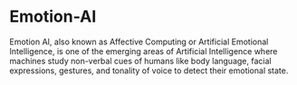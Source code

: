 # Emotion-AI
Emotion AI, also known as Affective Computing or Artificial Emotional Intelligence, is one of the emerging areas of Artificial Intelligence where machines study non-verbal cues of humans like body language, facial expressions, gestures, and tonality of voice to detect their emotional state.

